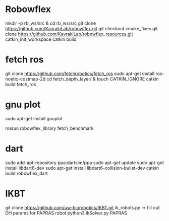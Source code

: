 
# Robowflex
mkdir -p rb_ws/src & cd rb_ws/src
git clone https://github.com/KavrakiLab/robowflex.git
git checkout cmake_fixes 
git clone https://github.com/KavrakiLab/robowflex_resources.git
catkin_init_workspace
catkin build

# fetch ros 
git clone https://github.com/fetchrobotics/fetch_ros
sudo apt-get install ros-noetic-costmap-2d
cd fetch_depth_layer/ & touch CATKIN_IGNORE <!-- Need OpenCV 3.2 -->
catkin build fetch_ros

# gnu plot 
sudo apt-get install gnuplot

rosrun robowflex_library fetch_benchmark 

# dart
sudo add-apt-repository ppa:dartsim/ppa
sudo apt-get update
sudo apt-get install libdart6-dev
sudo apt-get install libdart6-collision-bullet-dev
catkin build robowflex_dart 

# IKBT
git clone https://github.com/uw-biorobotics/IKBT.git
ik_robots.py -> fill out DH params for PAPRAS robot
python3 ikSolver.py PAPRAS